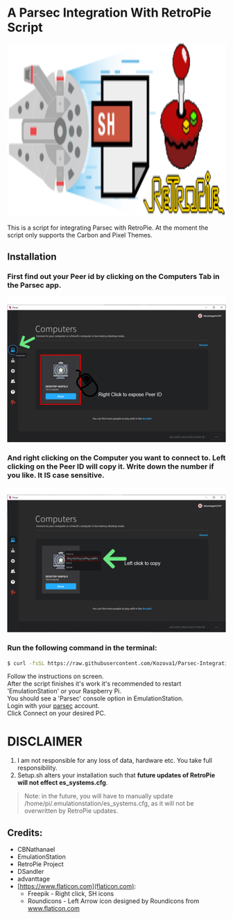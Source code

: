 # A Parsec Integration With RetroPie Script
<img src="./.github/RetroPie-Parsec.logo.svg" alt="The Logo" width="1600" height="400">

This is a script for integrating Parsec with RetroPie.
At the moment the script only supports the Carbon and Pixel Themes.

## Installation
### First find out your Peer id by clicking on the Computers Tab in the Parsec app.
![image 1](./.github/parsec_1.png)

### And right clicking on the Computer you want to connect to. Left clicking on the Peer ID will copy it. Write down the number if you like. It IS case sensitive.

![image 2](./.github/parsec_2.png)

### Run the following command in the terminal:
```bash
$ curl -fsSL https://raw.githubusercontent.com/Kozova1/Parsec-Integration-With-RetroPie/master/curlsetup.sh | sh
```
Follow the instructions on screen.  
After the script finishes it's work it's recommended to restart 'EmulationStation' or your Raspberry Pi.  
You should see a 'Parsec' console option in EmulationStation.  
Login with your [parsec](https://parsecgaming.com) account.  
Click Connect on your desired PC.  

# DISCLAIMER
1. I am not responsible for any loss of data, hardware etc. You take full responsibility.
2. Setup.sh alters your installation such that **future updates of RetroPie will not effect es_systems.cfg**.
> Note: in the future, you will have to manually update /home/pi/.emulationstation/es_systems.cfg, as it will not be overwritten by RetroPie updates.

## Credits:
- CBNathanael
- EmulationStation
- RetroPie Project
- DSandler
- advanttage
- [https://www.flaticon.com](flaticon.com):
	- Freepik - Right click, SH icons
	- Roundicons - Left Arrow icon designed by Roundicons from www.flaticon.com  
